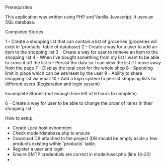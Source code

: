 Prerequisites

This application was written using PHP and Vanilla Javascript. It uses an SQL database.


Completed Stories

1 - Create a shopping list that can contain a list of groceries (groceries will exist in 'products' table of database)
2 - Create a way for a user to add an item to the shopping list
3 - Create a way for user to remove an item to the shopping list
4 - When I’ve bought something from my list I want to be able to cross it off the list
5 - Persist the data so I can view the list if I move away from the page
7 - Display the total cost for the whole shop
8 - Spending limit in place which can be set/reset by the user
9 - Ability to share shopping list via email
10 - Add a login system to persist shopping lists for different users (Registration and login system)

Incomplete Stories (not enough time left of 6 hours to complete)

6 - Create a way for user to be able to change the order of items in their shopping list


How to setup

- Create Localhost evironment
- Check model/database.php to ensure 
- Download DB attached to the project (DB should be empty aside a few products existing within 'products' table.
- Register a user and login
- Ensure SMTP credentials are correct in model/user.php (line 14-20)
- 

